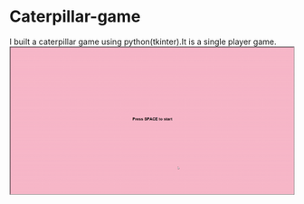 # Caterpillar-game
I built a caterpillar game using python(tkinter).It is a single player game.
![](Python-Turtle-Graphics-Caterpilargame.gif)
